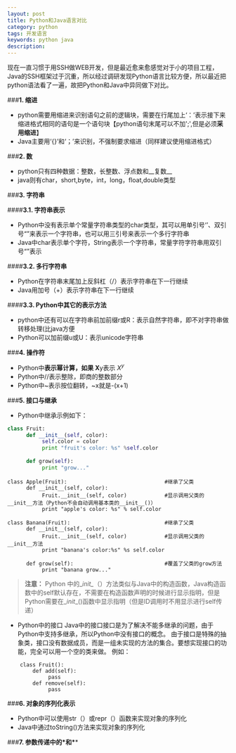 ```yaml
---
layout: post
title: Python和Java语言对比
category: python
tags: 开发语言
keywords: python java
description: 
---
```


现在一直习惯于用SSH做WEB开发，但是最近愈来愈感觉对于小的项目工程，Java的SSH框架过于沉重，所以经过调研发现Python语言比较方便，所以最近把python语法看了一遍，故把Python和Java中异同做下对比。

###**1. 缩进**

- python需要用缩进来识别语句之前的逻辑块，需要在行尾加上‘：’表示接下来缩进格式相同的语句是一个语句块【python语句末尾可以不加';',但是必须**采用缩进**】
- Java主要用‘{}’和‘；’来识别，不强制要求缩进（同样建议使用缩进格式）

###**2. 数**

- python只有四种数据：整数，长整数、浮点数和__复数__
- java则有char，short,byte，int，long，float,double类型

###**3. 字符串**

####**3.1. 字符串表示**

 -  Python中没有表示单个常量字符串类型的char类型，其可以用单引号‘’、双引号“”来表示一个字符串，也可以用三引号来表示一个多行字符串 
 -  Java中char表示单个字符，String表示一个字符串，常量字符字符串用双引号“”表示

####**3.2. 多行字符串**

 - Python在字符串末尾加上反斜杠（/）表示字符串在下一行继续
 - Java用加号（+）表示字符串在下一行继续

####**3.3. Python中其它的表示方法**

-  python中还有可以在字符串前加前缀r或R：表示自然字符串，即不对字符串做转移处理(比java方便
-  Python可以加前缀u或U：表示unicode字符串

###**4. 操作符**

- Python中**表示幂计算，如果 X**y表示 $X^y$
- Python中//表示整除，即商的整数部分
- Python中~表示按位翻转，~x就是-(x+1)

###**5. 接口与继承**

- Python中继承示例如下：

```python
class Fruit:
      def __init__(self, color):
           self.color = color
           print "fruit's color: %s" %self.color
 
      def grow(self):
           print "grow..."
```


```
class Apple(Fruit):                               #继承了父类
      def __init__(self, color):                  
           Fruit.__init__(self, color)            #显示调用父类的__init__方法（Python不会自动调用基本类的__init__()）
           print "apple's color: %s" % self.color
```

```
class Banana(Fruit):                              #继承了父类
      def __init__(self, color):                  
           Fruit.__init__(self, color)            #显示调用父类的__init__方法
           print "banana's color:%s" %s self.color
 
      def grow(self):                             #覆盖了父类的grow方法
           print "banana grow..."
```
>**注意：** Python 中的\__init\__（）方法类似与Java中的构造函数，Java构造函数中的self默认存在，不需要在构造函数声明的时候进行显示指明，但是Python需要在\__init__()函数中显示指明（但是ID调用时不用显示进行self传递）

- Python中的接口
Java中的接口接口是为了解决不能多继承的问题，由于Python中支持多继承，所以Python中没有接口的概念。
由于接口是特殊的抽象类，接口没有数据成员，而是一组未实现的方法的集合。要想实现接口的功能，完全可以用一个空的类来做。
例如：

```
    class Fruit():  
        def add(self):  
             pass  
        def remove(self):  
             pass  
```

###**6. 对象的序列化表示**

- Python中可以使用str（）或repr（）函数来实现对象的序列化
- Java中通过toString()方法来实现对象的序列化

###**7. 参数传递中的\*和\****



